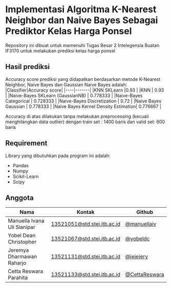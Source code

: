 # Implementasi Algoritma K-Nearest Neighbor dan Naive Bayes Sebagai Prediktor Kelas Harga Ponsel

Repository ini dibuat untuk memenuhi Tugas Besar 2 Intelegensia Buatan IF3170 untuk melakukan prediksi kelas harga ponsel

## Hasil prediksi
Accuracy score prediksi yang didapatkan berdasarkan metode K-Nearest Neighbor, Naive Bayes dan Gaussian Naive Bayes adalah:
|Classifier|Accuracy score|
|----|-------|
|KNN SKLearn |0.93 |
|KNN | 0.93 |
|Naive-Bayes SKLearn (GaussianNB) | 0.778333 |
|Naive-Bayes Categorical | 0.728333 |
|Naive-Bayes Discretization | 0.72 |
|Naive Bayes Gaussian | 0.778333 |
|Naive Bayes Kernel Density Estimation| 0.776667 |

Accuracy di atas dilakukan tanpa melakukan preprocessing (kecuali menghilangkan data outlier) dengan train set : 1400 baris dan valid set: 600 baris

## Requirement
Library yang dibutuhkan pada program ini adalah:
* Pandas
* Numpy
* Scikit-Learn
* Scipy

## Anggota
|Nama|Kontak|Github|
|----|-------|------|
|Manuella Ivana Uli Sianipar | 13521051@std.stei.itb.ac.id| <a href="https://www.github.com/manuellaiv">@manuellaiv</a>|
|Yobel Dean Christopher | 13521067@std.stei.itb.ac.id |<a href="https://www.github.com/yobeldc">@yobeldc</a>|
|Jeremya Dharmawan Raharjo | 13521131@std.stei.itb.ac.id|<a href="https://www.github.com/jejejery">@jejejery</a>|
|Cetta Reswara Parahita | 13521133@std.stei.itb.ac.id|<a href="https://www.github.com/CettaReswara">@CettaReswara</a>|
